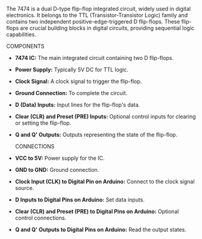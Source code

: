 
The 7474 is a dual D-type flip-flop integrated circuit, widely used in digital electronics. It belongs to the TTL (Transistor-Transistor Logic) family and contains two independent positive-edge-triggered D flip-flops. These flip-flops are crucial building blocks in digital circuits, providing sequential logic capabilities.
 
   COMPONENTS 
- **7474 IC:** The main integrated circuit containing two D flip-flops.
- **Power Supply:** Typically 5V DC for TTL logic.
- **Clock Signal:** A clock signal to trigger the flip-flop.
- **Ground Connection:** To complete the circuit.
- **D (Data) Inputs:** Input lines for the flip-flop's data.
- **Clear (CLR) and Preset (PRE) Inputs:** Optional control inputs for clearing or setting the flip-flop.
- **Q and Q' Outputs:** Outputs representing the state of the flip-flop.

    CONNECTIONS 
- **VCC to 5V:** Power supply for the IC.
- **GND to GND:** Ground connection.
- **Clock Input (CLK) to Digital Pin on Arduino:** Connect to the clock signal source.
- **D Inputs to Digital Pins on Arduino:** Set data inputs.
- **Clear (CLR) and Preset (PRE) to Digital Pins on Arduino:** Optional control connections.
- **Q and Q' Outputs to Digital Pins on Arduino:** Read the output states.


